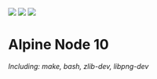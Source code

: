 ![](https://img.shields.io/badge/Alpine-3.7-0d597f.svg?style=for-the-badge&logo=linux)
![](https://img.shields.io/badge/Node-10.15-026e00.svg?style=for-the-badge&logo=node.js)
![](https://img.shields.io/badge/Yarn-Latest-2c8ebb.svg?style=for-the-badge&logo=)

# Alpine Node 10

_Including: make, bash, zlib-dev, libpng-dev_
